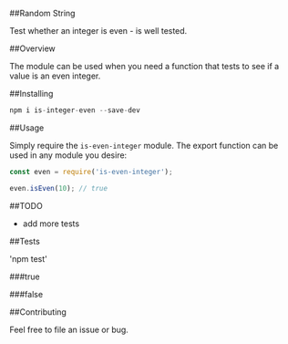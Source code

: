 ##Random String

Test whether an integer is even - is well tested. 

##Overview

The module can be used when you need a function that tests to see if a value is an even integer.

##Installing 

```javascript
npm i is-integer-even --save-dev
```

##Usage

Simply require the `is-even-integer` module. The export function can be used in any module you desire:

```javascript
const even = require('is-even-integer');

even.isEven(10); // true

```

##TODO

* add more tests

##Tests

'npm test'

###true


###false

##Contributing

Feel free to file an issue or bug.
